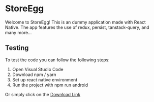 # StoreEgg

Welcome to StoreEgg! This is an dummy application made with React Native. The app features the use of redux, persist, tanstack-query, and many more...

## Testing

To test the code you can follow the following steps:
1. Open Visual Studio Code
2. Download npm / yarn
3. Set up react native environment 
4. Run the project with npm run android

Or simply click on the [Download Link](https://github.com/celi-07/StoreEgg/releases/download/Release/app-release.apk)
